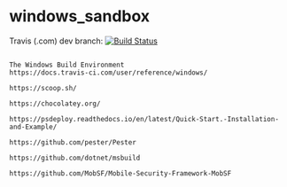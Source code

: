# windows_sandbox

Travis (.com) dev branch:
[![Build Status](https://travis-ci.com/githubfoam/windows_sandbox.svg?branch=dev)](https://travis-ci.com/githubfoam/windows_sandbox)  

~~~

The Windows Build Environment
https://docs.travis-ci.com/user/reference/windows/

https://scoop.sh/

https://chocolatey.org/

https://psdeploy.readthedocs.io/en/latest/Quick-Start.-Installation-and-Example/

https://github.com/pester/Pester

https://github.com/dotnet/msbuild
~~~

~~~
https://github.com/MobSF/Mobile-Security-Framework-MobSF
~~~